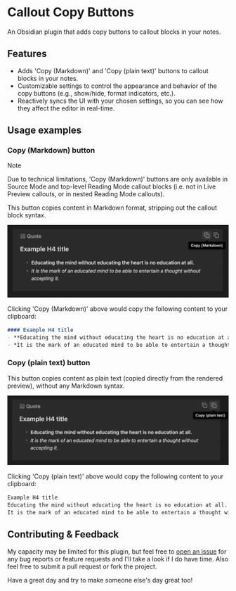 # Callout Copy Buttons

An Obsidian plugin that adds copy buttons to callout blocks in your notes.

## Features

- Adds 'Copy (Markdown)' and 'Copy (plain text)' buttons to callout blocks in your notes.
- Customizable settings to control the appearance and behavior of the copy buttons (e.g., show/hide, format indicators, etc.).
- Reactively syncs the UI with your chosen settings, so you can see how they affect the editor in real-time.

## Usage examples

### Copy (Markdown) button

> [!NOTE]
> Due to technical limitations, 'Copy (Markdown)' buttons are only available in Source Mode and top-level Reading Mode callout blocks (i.e. not in Live Preview callouts, or in nested Reading Mode callouts).

This button copies content in Markdown format, stripping out the callout block syntax.

![Copy Markdown Button](./assets/copy-markdown-button.png)

Clicking 'Copy (Markdown)' above would copy the following content to your clipboard:

```md
#### Example H4 title
- **Educating the mind without educating the heart is no education at all.**
- *It is the mark of an educated mind to be able to entertain a thought without accepting it.*
```

### Copy (plain text) button

This button copies content as plain text (copied directly from the rendered preview), without any Markdown syntax.

![Copy Plain Text Button](./assets/copy-plain-text-button.png)

Clicking 'Copy (plain text)' above would copy the following content to your clipboard:

```md
Example H4 title
Educating the mind without educating the heart is no education at all.
It is the mark of an educated mind to be able to entertain a thought without accepting it.
```

## Contributing & Feedback

My capacity may be limited for this plugin, but feel free to [open an issue](https://github.com/alythobani/obsidian-callout-copy-buttons/issues) for any bug reports or feature requests and I'll take a look if I do have time. Also feel free to submit a pull request or fork the project.

Have a great day and try to make someone else's day great too!
